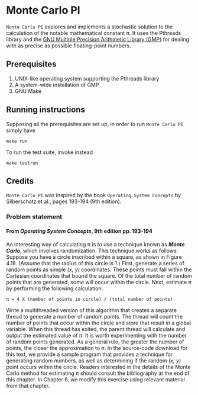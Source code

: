 # Monte Carlo PI

`Monte Carlo PI` explores and implements a stochastic solution to the
calculation of the notable mathematical constant π. It uses
the Pthreads library and the [GNU Multiple Precision Arithmetic Library
(GMP)](https://gmplib.org/) for dealing with as precise as possible
floating-point numbers.

## Prerequisites
1. UNIX-like operating system supporting the Pthreads library
1. A system-wide installation of GMP
1. GNU Make

## Running instructions
Supposing all the prerequisites are set up, in order to run `Monte Carlo PI`
simply have
```
make run
```

To run the test suite, invoke instead
```
make testrun
```

## Credits
`Monte Carlo PI` was inspired by the book `Operating System Concepts` by
Silberschatz et al., pages 193-194 (9th edition).

### Problem statement
#### From *Operating System Concepts*, 9th edition pp. 193-194
An interesting way of calculating π is to use a technique known as ***Monte
Carlo***, which involves randomization. This technique works as follows:
Suppose you have a circle inscribed within a square, as shown in Figure 4.18.
(Assume that the radius of this circle is 1.) First, generate a series of
random points as simple *(x, y)* coordinates. These points must fall within the
Cartesian coordinates that bound the square. Of the total number of random
points that are generated, some will occur within the circle.
Next, estimate π by performing the following calculation:
```
π = 4 X (number of points in circle) / (total number of points)
```
Write a multithreaded version of this algorithm that creates a separate thread
to generate a number of random points. The thread will count the number of
points that occur within the circle and store that result in a global variable.
When this thread has exited, the parent thread will calculate and output the
estimated value of π. It is worth experimenting with the number of random
points generated. As a general rule, the greater the number of points, the
closer the approximation to π.
In the source-code download for this text, we provide a sample program that
provides a technique for generating random numbers, as well as determining if
the random *(x, y)* point occurs within the circle.
Readers interested in the details of the Monte Carlo method for estimating π
should consult the bibliography at the end of this chapter. In Chapter 6, we
modify this exercise using relevant material from that chapter.
